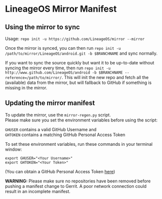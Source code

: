 # LineageOS Mirror Manifest

## Using the mirror to sync

Usage: `repo init -u https://github.com/LineageOS/mirror --mirror`

Once the mirror is synced, you can then run `repo init -u /path/to/mirror/LineageOS/android.git -b $BRANCHNAME` and sync normally.

If you want to sync the source quickly but want it to be up-to-date without syncing the mirror every time, then run `repo init -u http://www.github.com/LineageOS/android -b $BRANCHNAME --reference=/path/to/mirror/`. This will init the new repo and fetch all the (available) data from the mirror, but will fallback to GitHub if something is missing in the mirror.

## Updating the mirror manifest

To update the mirror, use the `mirror-regen.py` script.  
Please make sure you set the environment variables before using the script:

`GHUSER` contains a valid GitHub Username and  
`GHTOKEN` contains a matching GitHub Personal Access Token  
  
To set these environment variables, run these commands in your terminal window:  

```
export GHUSER="<Your Username>"
export GHTOKEN="<Your Token>"
```

(You can obtain a GitHub Personal Access Token [here](https://github.com/settings/tokens))

**WARNING:** Please make sure no repositories have been removed before pushing a manifest change to Gerrit. A poor network connection could result in an incomplete manifest.
